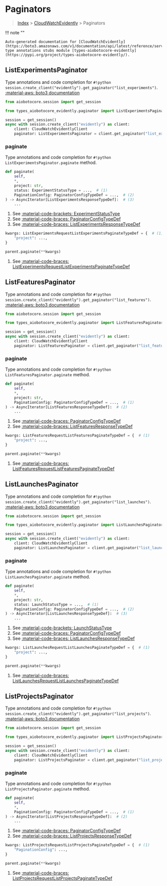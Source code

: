 # Paginators

> [Index](../README.md) > [CloudWatchEvidently](./README.md) > Paginators

!!! note ""

    Auto-generated documentation for [CloudWatchEvidently](https://boto3.amazonaws.com/v1/documentation/api/latest/reference/services/evidently.html#CloudWatchEvidently)
    type annotations stubs module [types-aiobotocore-evidently](https://pypi.org/project/types-aiobotocore-evidently/).

## ListExperimentsPaginator

Type annotations and code completion for `#!python session.create_client("evidently").get_paginator("list_experiments")`.
[:material-aws: boto3 documentation](https://boto3.amazonaws.com/v1/documentation/api/latest/reference/services/evidently.html#CloudWatchEvidently.Paginator.ListExperiments)

```python title="Usage example"
from aiobotocore.session import get_session

from types_aiobotocore_evidently.paginator import ListExperimentsPaginator

session = get_session()
async with session.create_client("evidently") as client:
    client: CloudWatchEvidentlyClient
    paginator: ListExperimentsPaginator = client.get_paginator("list_experiments")
```


### paginate

Type annotations and code completion for `#!python ListExperimentsPaginator.paginate` method.

```python title="Method definition"
def paginate(
    self,
    *,
    project: str,
    status: ExperimentStatusType = ...,  # (1)
    PaginationConfig: PaginatorConfigTypeDef = ...,  # (2)
) -> AsyncIterator[ListExperimentsResponseTypeDef]:  # (3)
    ...
```

1. See [:material-code-brackets: ExperimentStatusType](./literals.md#experimentstatustype) 
2. See [:material-code-braces: PaginatorConfigTypeDef](./type_defs.md#paginatorconfigtypedef) 
3. See [:material-code-braces: ListExperimentsResponseTypeDef](./type_defs.md#listexperimentsresponsetypedef) 


```python title="Usage example with kwargs"
kwargs: ListExperimentsRequestListExperimentsPaginateTypeDef = {  # (1)
    "project": ...,
}

parent.paginate(**kwargs)
```

1. See [:material-code-braces: ListExperimentsRequestListExperimentsPaginateTypeDef](./type_defs.md#listexperimentsrequestlistexperimentspaginatetypedef) 
## ListFeaturesPaginator

Type annotations and code completion for `#!python session.create_client("evidently").get_paginator("list_features")`.
[:material-aws: boto3 documentation](https://boto3.amazonaws.com/v1/documentation/api/latest/reference/services/evidently.html#CloudWatchEvidently.Paginator.ListFeatures)

```python title="Usage example"
from aiobotocore.session import get_session

from types_aiobotocore_evidently.paginator import ListFeaturesPaginator

session = get_session()
async with session.create_client("evidently") as client:
    client: CloudWatchEvidentlyClient
    paginator: ListFeaturesPaginator = client.get_paginator("list_features")
```


### paginate

Type annotations and code completion for `#!python ListFeaturesPaginator.paginate` method.

```python title="Method definition"
def paginate(
    self,
    *,
    project: str,
    PaginationConfig: PaginatorConfigTypeDef = ...,  # (1)
) -> AsyncIterator[ListFeaturesResponseTypeDef]:  # (2)
    ...
```

1. See [:material-code-braces: PaginatorConfigTypeDef](./type_defs.md#paginatorconfigtypedef) 
2. See [:material-code-braces: ListFeaturesResponseTypeDef](./type_defs.md#listfeaturesresponsetypedef) 


```python title="Usage example with kwargs"
kwargs: ListFeaturesRequestListFeaturesPaginateTypeDef = {  # (1)
    "project": ...,
}

parent.paginate(**kwargs)
```

1. See [:material-code-braces: ListFeaturesRequestListFeaturesPaginateTypeDef](./type_defs.md#listfeaturesrequestlistfeaturespaginatetypedef) 
## ListLaunchesPaginator

Type annotations and code completion for `#!python session.create_client("evidently").get_paginator("list_launches")`.
[:material-aws: boto3 documentation](https://boto3.amazonaws.com/v1/documentation/api/latest/reference/services/evidently.html#CloudWatchEvidently.Paginator.ListLaunches)

```python title="Usage example"
from aiobotocore.session import get_session

from types_aiobotocore_evidently.paginator import ListLaunchesPaginator

session = get_session()
async with session.create_client("evidently") as client:
    client: CloudWatchEvidentlyClient
    paginator: ListLaunchesPaginator = client.get_paginator("list_launches")
```


### paginate

Type annotations and code completion for `#!python ListLaunchesPaginator.paginate` method.

```python title="Method definition"
def paginate(
    self,
    *,
    project: str,
    status: LaunchStatusType = ...,  # (1)
    PaginationConfig: PaginatorConfigTypeDef = ...,  # (2)
) -> AsyncIterator[ListLaunchesResponseTypeDef]:  # (3)
    ...
```

1. See [:material-code-brackets: LaunchStatusType](./literals.md#launchstatustype) 
2. See [:material-code-braces: PaginatorConfigTypeDef](./type_defs.md#paginatorconfigtypedef) 
3. See [:material-code-braces: ListLaunchesResponseTypeDef](./type_defs.md#listlaunchesresponsetypedef) 


```python title="Usage example with kwargs"
kwargs: ListLaunchesRequestListLaunchesPaginateTypeDef = {  # (1)
    "project": ...,
}

parent.paginate(**kwargs)
```

1. See [:material-code-braces: ListLaunchesRequestListLaunchesPaginateTypeDef](./type_defs.md#listlaunchesrequestlistlaunchespaginatetypedef) 
## ListProjectsPaginator

Type annotations and code completion for `#!python session.create_client("evidently").get_paginator("list_projects")`.
[:material-aws: boto3 documentation](https://boto3.amazonaws.com/v1/documentation/api/latest/reference/services/evidently.html#CloudWatchEvidently.Paginator.ListProjects)

```python title="Usage example"
from aiobotocore.session import get_session

from types_aiobotocore_evidently.paginator import ListProjectsPaginator

session = get_session()
async with session.create_client("evidently") as client:
    client: CloudWatchEvidentlyClient
    paginator: ListProjectsPaginator = client.get_paginator("list_projects")
```


### paginate

Type annotations and code completion for `#!python ListProjectsPaginator.paginate` method.

```python title="Method definition"
def paginate(
    self,
    *,
    PaginationConfig: PaginatorConfigTypeDef = ...,  # (1)
) -> AsyncIterator[ListProjectsResponseTypeDef]:  # (2)
    ...
```

1. See [:material-code-braces: PaginatorConfigTypeDef](./type_defs.md#paginatorconfigtypedef) 
2. See [:material-code-braces: ListProjectsResponseTypeDef](./type_defs.md#listprojectsresponsetypedef) 


```python title="Usage example with kwargs"
kwargs: ListProjectsRequestListProjectsPaginateTypeDef = {  # (1)
    "PaginationConfig": ...,
}

parent.paginate(**kwargs)
```

1. See [:material-code-braces: ListProjectsRequestListProjectsPaginateTypeDef](./type_defs.md#listprojectsrequestlistprojectspaginatetypedef) 
